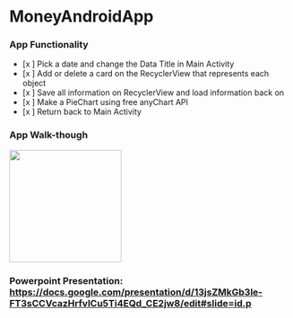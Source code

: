 # MoneyAndroidApp

### App Functionality
- [x ] Pick a date and change the Data Title in Main Activity
- [x ] Add or delete a card on the RecyclerView that represents each object
- [x ] Save all information on RecyclerView and load information back on
- [x ] Make a PieChart using free anyChart API
- [x ] Return back to Main Activity 

### App Walk-though
<img src="http://g.recordit.co/8qzHZUK1zd.gif" width=200><br>

### Powerpoint Presentation: https://docs.google.com/presentation/d/13jsZMkGb3le-FT3sCCVcazHrfvlCu5Ti4EQd_CE2jw8/edit#slide=id.p
